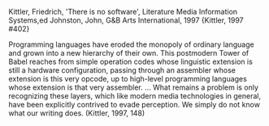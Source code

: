 ﻿Kittler, Friedrich, 'There is no software', Literature Media Information Systems,ed Johnston, John, G&B Arts International, 1997
{Kittler, 1997 #402}

Programming languages have eroded the monopoly of ordinary language and grown into a new hierarchy of their own. This postmodern Tower of Babel reaches from simple operation codes whose linguistic extension is still a hardware configuration, passing through an assembler whose extension is this very opcode, up to high-level programming languages whose extension is that very assembler.  ... What remains a problem is only recognizing these layers, which like modern media technologies in general, have been explicitly contrived to evade perception. We simply do not know what our writing does. (Kittler, 1997, 148)



